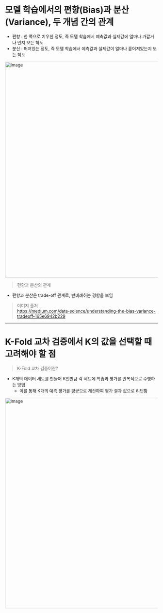# 모델 학습에서의 편향(Bias)과 분산(Variance), 두 개념 간의 관계
* 편향 : 한 쪽으로 치우친 정도, 즉 모델 학습에서 예측값과 실제값에 얼마나 가깝거나 먼지 보는 척도
* 분산 : 퍼져있는 정도, 즉 모델 학습에서 예측값과 실제값이 얼마나 흩어져있는지 보는 척도 </br>

<img width="712" alt="Image" src="https://github.com/user-attachments/assets/daaab32f-f8d4-4d28-a475-3460d493239a" /> </br>

> 편향과 분산의 관계
* 편향과 분산은 trade-off 관계로, 반비례하는 경향을 보임
> 이미지 출처 </br>
https://medium.com/data-science/understanding-the-bias-variance-tradeoff-165e6942b229
---
# K-Fold 교차 검증에서 K의 값을 선택할 때 고려해야 할 점
> K-Fold 교차 검증이란?
* K개의 데이터 세트를 만들어 K번만큼 각 세트에 학습과 평가를 반복적으로 수행하는 방법
  * 이를 통해 K개의 예측 평가를 평균으로 계산하여 평가 결과 값으로 리턴함 </br>
  
<img width="694" alt="Image" src="https://github.com/user-attachments/assets/87766df6-7e34-44a8-8edc-17266264810c" /> </br>

